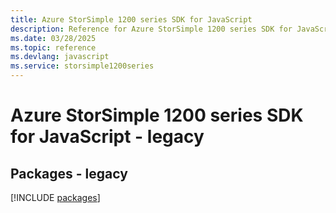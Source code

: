 ```yaml
---
title: Azure StorSimple 1200 series SDK for JavaScript
description: Reference for Azure StorSimple 1200 series SDK for JavaScript
ms.date: 03/28/2025
ms.topic: reference
ms.devlang: javascript
ms.service: storsimple1200series
---
```

# Azure StorSimple 1200 series SDK for JavaScript - legacy
## Packages - legacy
[!INCLUDE [packages](storsimple-1200-series-index.md)]